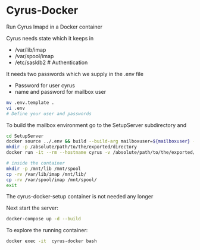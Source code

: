 # Cyrus-Docker
Run Cyrus Imapd in a Docker container

Cyrus needs state which it keeps in
* /var/lib/imap
* /var/spool/imap
* /etc/sasldb2 # Authentication

It needs two passwords which we supply in the .env file
* Password for user cyrus
* name and password for mailbox user

```bash
mv .env.template .
vi .env
# Define your user and passwords
```

To build the mailbox environment go to the SetupServer subdirectory and

```bash
cd SetupServer
docker source ../.env && build --build-arg mailboxuser=${mailboxuser} --build-arg mailboxpassword=${mailboxpassword} --build-arg cyruspassword=${cyruspassword} -t richardeigenmann/cyrus-docker-setup:latest .
mkdir -p /absolute/path/to/the/exported/directory
docker run -it --rm --hostname cyrus -v /absolute/path/to/the/exported/directory:/mnt richardeigenmann/cyrus-docker-setup:latest

# inside the container
mkdir -p /mnt/lib /mnt/spool
cp -rv /var/lib/imap /mnt/lib/
cp -rv /var/spool/imap /mnt/spool/
exit
```

The cyrus-docker-setup container is not needed any longer

Next start the server:

```bash
docker-compose up -d --build
```

To explore the running container:
```bash
docker exec -it  cyrus-docker bash
```
